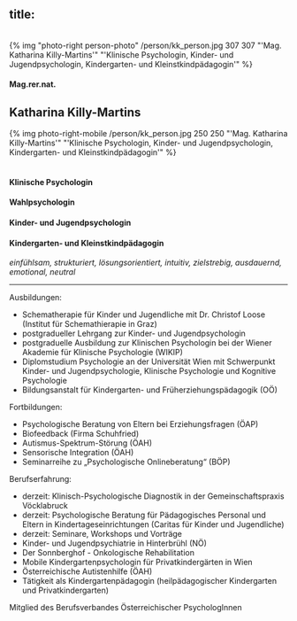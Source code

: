 title:
---
<br>
{% img "photo-right person-photo" /person/kk_person.jpg 307 307 "'Mag. Katharina Killy-Martins'" "'Klinische Psychologin, Kinder- und Jugendpsychologin, Kindergarten- und Kleinstkindpädagogin'" %}

#### Mag.rer.nat.
## Katharina Killy-Martins
{% img photo-right-mobile /person/kk_person.jpg 250 250 "'Mag. Katharina Killy-Martins'" "'Klinische Psychologin, Kinder- und Jugendpsychologin, Kindergarten- und Kleinstkindpädagogin'" %}

#### <br>Klinische Psychologin
#### Wahlpsychologin
#### Kinder- und Jugendpsychologin
#### Kindergarten- und Kleinstkindpädagogin

*einfühlsam, strukturiert, lösungsorientiert, intuitiv, zielstrebig, ausdauernd, emotional, neutral*

---

Ausbildungen:
- Schematherapie für Kinder und Jugendliche mit Dr. Christof Loose (Institut für Schemathierapie in Graz) 
- postgradueller Lehrgang zur Kinder- und Jugendpsychologin
- postgraduelle Ausbildung zur Klinischen Psychologin bei der Wiener Akademie für Klinische Psychologie (WIKIP)
- Diplomstudium Psychologie an der Universität Wien mit Schwerpunkt Kinder- und Jugendpsychologie, Klinische Psychologie und Kognitive Psychologie
- Bildungsanstalt für Kindergarten- und Früherziehungspädagogik (OÖ)

Fortbildungen: 
- Psychologische Beratung von Eltern bei Erziehungsfragen (ÖAP)
- Biofeedback (Firma Schuhfried)
- Autismus-Spektrum-Störung (ÖAH) 
- Sensorische Integration (ÖAH)
- Seminarreihe zu „Psychologische Onlineberatung“ (BÖP) 

Berufserfahrung:
- derzeit: Klinisch-Psychologische Diagnostik in der Gemeinschaftspraxis Vöcklabruck
- derzeit: Psychologische Beratung für Pädagogisches Personal und Eltern in Kindertageseinrichtungen (Caritas für Kinder und Jugendliche)
- derzeit: Seminare, Workshops und Vorträge 
- Kinder- und Jugendpsychiatrie in Hinterbrühl (NÖ)
- Der Sonnberghof - Onkologische Rehabilitation
- Mobile Kindergartenpsychologin für Privatkindergärten in Wien
- Österreichische Autistenhilfe (ÖAH)
- Tätigkeit als Kindergartenpädagogin (heilpädagogischer Kindergarten und Privatkindergarten)

Mitglied des Berufsverbandes Österreichischer PsychologInnen
